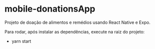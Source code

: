 # mobile-donationsApp
Projeto de doação de alimentos e remédios usando React Native e Expo.

Para rodar, após instalar as dependências, execute na raiz do projeto:
- yarn start 
